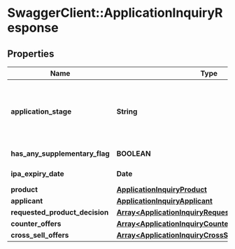 # SwaggerClient::ApplicationInquiryResponse

## Properties
Name | Type | Description | Notes
------------ | ------------- | ------------- | -------------
**application_stage** | **String** | Current stage of an application.This is a reference data field. Please use /v1/apac/utilities/referenceData/{applicationStage} resource to get possible value of this field with description. You can use applicationStage field name as the referenceCode parameter to retrieve the values. | 
**has_any_supplementary_flag** | **BOOLEAN** | Flag indicating whether the primary applicant has any supplementary. | [optional] 
**ipa_expiry_date** | **Date** | In principle approval expiration date in  ISO 8601 date format YYYY-MM-DD | [optional] 
**product** | [**ApplicationInquiryProduct**](ApplicationInquiryProduct.md) |  | 
**applicant** | [**ApplicationInquiryApplicant**](ApplicationInquiryApplicant.md) |  | 
**requested_product_decision** | [**Array&lt;ApplicationInquiryRequestedProductDecision&gt;**](ApplicationInquiryRequestedProductDecision.md) |  | [optional] 
**counter_offers** | [**Array&lt;ApplicationInquiryCounterOffer&gt;**](ApplicationInquiryCounterOffer.md) |  | [optional] 
**cross_sell_offers** | [**Array&lt;ApplicationInquiryCrossSellOffer&gt;**](ApplicationInquiryCrossSellOffer.md) |  | [optional] 


